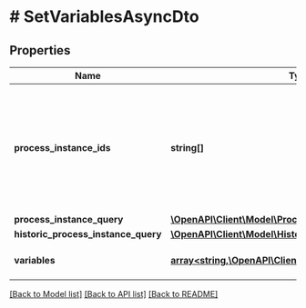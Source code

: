 # # SetVariablesAsyncDto

## Properties

Name | Type | Description | Notes
------------ | ------------- | ------------- | -------------
**process_instance_ids** | **string[]** | A list of process instance ids that define a group of process instances to which the operation will set variables.  Please note that if &#x60;processInstanceIds&#x60;, &#x60;processInstanceQuery&#x60; and &#x60;historicProcessInstanceQuery&#x60; are defined, the resulting operation will be performed on the union of these sets. | [optional]
**process_instance_query** | [**\OpenAPI\Client\Model\ProcessInstanceQueryDto**](ProcessInstanceQueryDto.md) |  | [optional]
**historic_process_instance_query** | [**\OpenAPI\Client\Model\HistoricProcessInstanceQueryDto**](HistoricProcessInstanceQueryDto.md) |  | [optional]
**variables** | [**array<string,\OpenAPI\Client\Model\VariableValueDto>**](VariableValueDto.md) | A variables the operation will set in the root scope of the process instances. | [optional]

[[Back to Model list]](../../README.md#models) [[Back to API list]](../../README.md#endpoints) [[Back to README]](../../README.md)
